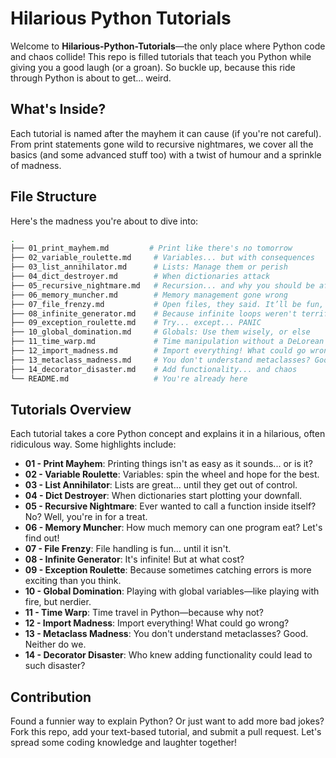# Hilarious Python Tutorials

Welcome to **Hilarious-Python-Tutorials**—the only place where Python code and chaos collide! This repo is filled tutorials that teach you Python while giving you a good laugh (or a groan). So buckle up, because this ride through Python is about to get... weird.

## What's Inside?

Each tutorial is named after the mayhem it can cause (if you're not careful). From print statements gone wild to recursive nightmares, we cover all the basics (and some advanced stuff too) with a twist of humour and a sprinkle of madness.

## File Structure

Here's the madness you're about to dive into:

```bash
.
├── 01_print_mayhem.md         # Print like there's no tomorrow
├── 02_variable_roulette.md     # Variables... but with consequences
├── 03_list_annihilator.md      # Lists: Manage them or perish
├── 04_dict_destroyer.md        # When dictionaries attack
├── 05_recursive_nightmare.md   # Recursion... and why you should be afraid
├── 06_memory_muncher.md        # Memory management gone wrong
├── 07_file_frenzy.md           # Open files, they said. It’ll be fun, they said.
├── 08_infinite_generator.md    # Because infinite loops weren't terrifying enough
├── 09_exception_roulette.md    # Try... except... PANIC
├── 10_global_domination.md     # Globals: Use them wisely, or else
├── 11_time_warp.md             # Time manipulation without a DeLorean
├── 12_import_madness.md        # Import everything! What could go wrong?
├── 13_metaclass_madness.md     # You don't understand metaclasses? Good. Neither do we.
├── 14_decorator_disaster.md    # Add functionality... and chaos
└── README.md                   # You're already here
```

## Tutorials Overview

Each tutorial takes a core Python concept and explains it in a hilarious, often ridiculous way. Some highlights include:

- **01 - Print Mayhem**: Printing things isn't as easy as it sounds... or is it?
- **02 - Variable Roulette**: Variables: spin the wheel and hope for the best.
- **03 - List Annihilator**: Lists are great... until they get out of control.
- **04 - Dict Destroyer**: When dictionaries start plotting your downfall.
- **05 - Recursive Nightmare**: Ever wanted to call a function inside itself? No? Well, you're in for a treat.
- **06 - Memory Muncher**: How much memory can one program eat? Let's find out!
- **07 - File Frenzy**: File handling is fun... until it isn't.
- **08 - Infinite Generator**: It's infinite! But at what cost?
- **09 - Exception Roulette**: Because sometimes catching errors is more exciting than you think.
- **10 - Global Domination**: Playing with global variables—like playing with fire, but nerdier.
- **11 - Time Warp**: Time travel in Python—because why not?
- **12 - Import Madness**: Import everything! What could go wrong?
- **13 - Metaclass Madness**: You don't understand metaclasses? Good. Neither do we.
- **14 - Decorator Disaster**: Who knew adding functionality could lead to such disaster?

## Contribution

Found a funnier way to explain Python? Or just want to add more bad jokes? Fork this repo, add your text-based tutorial, and submit a pull request. Let's spread some coding knowledge and laughter together!
